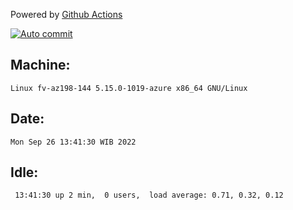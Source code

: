 Powered by [Github Actions](https://github.com/features/actions)

[![Auto commit](https://github.com/hiage/workstation/workflows/Auto%20commit/badge.svg)](https://github.com/hiage/workstation/actions?query=workflow%3A%22Auto+commit%22)

## Machine:
```
Linux fv-az198-144 5.15.0-1019-azure x86_64 GNU/Linux
```
## Date:
```
Mon Sep 26 13:41:30 WIB 2022
```
## Idle:
```
 13:41:30 up 2 min,  0 users,  load average: 0.71, 0.32, 0.12
```
